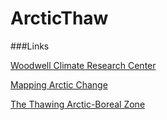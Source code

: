 # ArcticThaw

###Links

[Woodwell Climate Research Center](https://www.woodwellclimate.org/research-area/arctic/)

[Mapping Arctic Change](https://woodwell-arctic-boreal-group-whrc.hub.arcgis.com/)

[The Thawing Arctic-Boreal Zone](https://apl.esri.com/jg/Woodwell/ArcticThaw/index.html)
